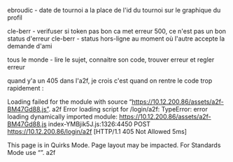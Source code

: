 ebroudic - date de tournoi a la place de l'id du tournoi sur le graphique du profil

cle-berr - verifuser si token pas bon ca met erreur 500, ce n'est pas un bon status d'erreur
cle-berr - status hors-ligne au moment où l'autre accepte la demande d'ami

tous le monde - lire le sujet, connaitre son code, trouver erreur et regler erreur

quand y'a un 405 dans l'a2f, je crois c'est quand on rentre le code trop rapidement :

Loading failed for the module with source “https://10.12.200.86/assets/a2f-BM47Gd88.js”. a2f
Error loading script for /login/a2f: TypeError: error loading dynamically imported module: https://10.12.200.86/assets/a2f-BM47Gd88.js index-YMBjik5J.js:1326:4450
POST
https://10.12.200.86/login/a2f
[HTTP/1.1 405 Not Allowed 5ms]

This page is in Quirks Mode. Page layout may be impacted. For Standards Mode use “<!DOCTYPE html>”. a2f
